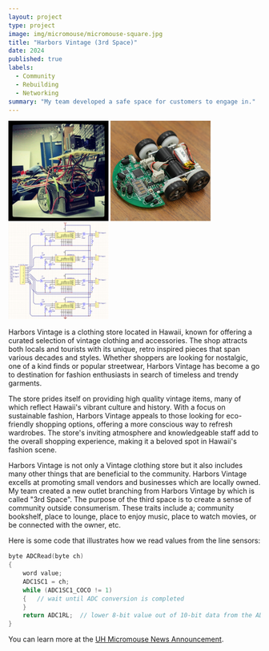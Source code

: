 ```yaml
---
layout: project
type: project
image: img/micromouse/micromouse-square.jpg
title: "Harbors Vintage (3rd Space)"
date: 2024
published: true
labels:
  - Community 
  - Rebuilding
  - Networking
summary: "My team developed a safe space for customers to engage in."
---
```


<div class="text-center p-4">
  <img width="200px" src="../img/micromouse/micromouse-robot.png" class="img-thumbnail" >
  <img width="200px" src="../img/micromouse/micromouse-robot-2.jpg" class="img-thumbnail" >
  <img width="200px" src="../img/micromouse/micromouse-circuit.png" class="img-thumbnail" >
</div>

  Harbors Vintage is a clothing store located in Hawaii, known for offering a curated selection of vintage clothing and accessories. The shop attracts both locals and tourists with its unique, retro inspired pieces that span various decades and styles. Whether shoppers are looking for nostalgic, one of a kind finds or popular streetwear, Harbors Vintage has become a go to destination for fashion enthusiasts in search of timeless and trendy garments.

  The store prides itself on providing high quality vintage items, many of which reflect Hawaii's vibrant culture and history. With a focus on sustainable fashion, Harbors Vintage appeals to those looking for eco-friendly shopping options, offering a more conscious way to refresh wardrobes. The store's inviting atmosphere and knowledgeable staff add to the overall shopping experience, making it a beloved spot in Hawaii's fashion scene.

  Harbors Vintage is not only a Vintage clothing store but it also includes many other things that are beneficial to the community. Harbors Vintage excells at promoting small vendors and businesses which are locally owned. My team created a new outlet branching from Harbors Vintage by which is called "3rd Space". The purpose of the third space is to create a sense of community outside consumerism. These traits include a; community bookshelf, place to lounge, place to enjoy music, place to watch movies, or be connected with the owner, etc. 


Here is some code that illustrates how we read values from the line sensors:

```cpp
byte ADCRead(byte ch)
{
    word value;
    ADC1SC1 = ch;
    while (ADC1SC1_COCO != 1)
    {   // wait until ADC conversion is completed   
    }
    return ADC1RL;  // lower 8-bit value out of 10-bit data from the ADC
}
```

You can learn more at the [UH Micromouse News Announcement](https://manoa.hawaii.edu/news/article.php?aId=2857).
